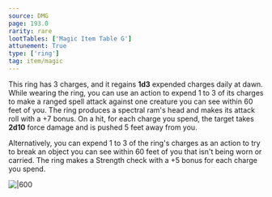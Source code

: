 ```yaml
---
source: DMG
page: 193.0
rarity: rare
lootTables: ['Magic Item Table G']
attunement: True
type: ['ring']
tag: item/magic
---
```


This ring has 3 charges, and it regains **1d3** expended charges daily at dawn. While wearing the ring, you can use an action to expend 1 to 3 of its charges to make a ranged spell attack against one creature you can see within 60 feet of you. The ring produces a spectral ram's head and makes its attack roll with a +7 bonus. On a hit, for each charge you spend, the target takes **2d10** force damage and is pushed 5 feet away from you.

Alternatively, you can expend 1 to 3 of the ring's charges as an action to try to break an object you can see within 60 feet of you that isn't being worn or carried. The ring makes a Strength check with a +5 bonus for each charge you spend.


![|600](https://5e.tools/img/items/DMG/Ring%20of%20the%20Ram.jpg)